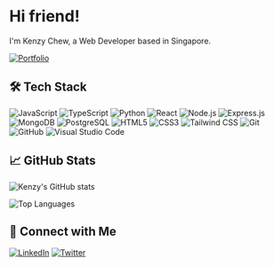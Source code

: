 <!--**kenzychew/kenzychew** is a ✨ *special* ✨ repository because its `README.md` (this file) appears on your GitHub profile.-->

# Hi friend!
I'm Kenzy Chew, a Web Developer based in Singapore.

[![Portfolio](https://img.shields.io/badge/-Portfolio-00D4AA?style=for-the-badge&logo=globe&logoColor=fff)](https://kenzychew.vercel.app)

## 🛠️ Tech Stack

![JavaScript](https://img.shields.io/badge/-JavaScript-F7DF1E?logo=javascript&logoColor=000)
![TypeScript](https://img.shields.io/badge/-TypeScript-3178C6?logo=typescript&logoColor=fff)
![Python](https://img.shields.io/badge/-Python-3776AB?logo=python&logoColor=fff)
![React](https://img.shields.io/badge/-React-61DAFB?logo=react&logoColor=000)
![Node.js](https://img.shields.io/badge/-Node.js-339933?logo=node.js&logoColor=fff)
![Express.js](https://img.shields.io/badge/-Express.js-000?logo=express&logoColor=fff)
![MongoDB](https://img.shields.io/badge/-MongoDB-47A248?logo=mongodb&logoColor=fff)
![PostgreSQL](https://img.shields.io/badge/-PostgreSQL-316192?logo=postgresql&logoColor=fff)
![HTML5](https://img.shields.io/badge/-HTML5-E34F26?logo=html5&logoColor=fff)
![CSS3](https://img.shields.io/badge/-CSS3-1572B6?logo=css3&logoColor=fff)
![Tailwind CSS](https://img.shields.io/badge/-Tailwind%20CSS-38BDF8?logo=tailwind-css&logoColor=fff)
![Git](https://img.shields.io/badge/-Git-F05032?logo=git&logoColor=fff)
![GitHub](https://img.shields.io/badge/-GitHub-181717?logo=github&logoColor=fff)
![Visual Studio Code](https://img.shields.io/badge/-VS%20Code-007ACC?logo=visual-studio-code&logoColor=fff)

## 📈 GitHub Stats

![Kenzy's GitHub stats](https://github-readme-stats.vercel.app/api?username=kenzychew&show_icons=true&theme=radical)

![Top Languages](https://github-readme-stats.vercel.app/api/top-langs/?username=kenzychew&layout=compact&theme=radical)

## 🔗 Connect with Me

[![LinkedIn](https://img.shields.io/badge/-LinkedIn-0077B5?logo=linkedin&logoColor=fff)](https://www.linkedin.com/in/kenzychew)
[![Twitter](https://img.shields.io/badge/-Twitter-1DA1F2?logo=twitter&logoColor=fff)](https://twitter.com/kenzychew)
